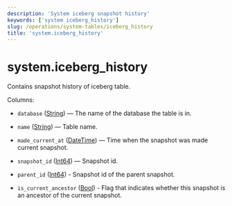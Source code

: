```yaml
---
description: 'System iceberg snapshot history'
keywords: ['system iceberg_history']
slug: /operations/system-tables/iceberg_history
title: 'system.iceberg_history'
---
```


# system.iceberg_history

Contains snapshot history of iceberg table.

Columns:

- `database` ([String](../../sql-reference/data-types/string.md)) — The name of the database the table is in.

- `name` ([String](../../sql-reference/data-types/string.md)) — Table name.

- `made_current_at` ([DateTime](../../sql-reference/data-types/uuid.md)) — Time when the snapshot was made current snapshot.

- `snapshot_id` ([Int64](../../sql-reference/data-types/int-uint.md)) — Snapshot id.

- `parent_id` ([Int64](../../sql-reference/data-types/int-uint.md)) - Snapshot id of the parent snapshot.

- `is_current_ancestor` ([Bool](../../sql-reference/data-types/boolean.md)) - Flag that indicates whether this snapshot is an ancestor of the current snapshot.
